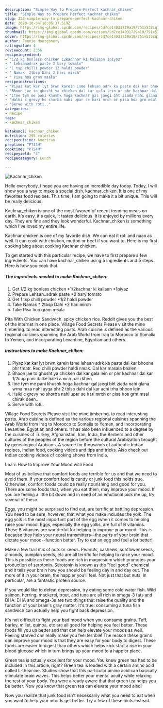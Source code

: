 ```yaml
---
description: "Simple Way to Prepare Perfect Kachnar_chiken"
title: "Simple Way to Prepare Perfect Kachnar_chiken"
slug: 223-simple-way-to-prepare-perfect-kachnar-chiken
date: 2020-10-04T18:06:37.519Z
image: https://img-global.cpcdn.com/recipes/5d7ce14031729a19/751x532cq70/kachnar_chiken-recipe-main-photo.jpg
thumbnail: https://img-global.cpcdn.com/recipes/5d7ce14031729a19/751x532cq70/kachnar_chiken-recipe-main-photo.jpg
cover: https://img-global.cpcdn.com/recipes/5d7ce14031729a19/751x532cq70/kachnar_chiken-recipe-main-photo.jpg
author: Fannie Montgomery
ratingvalue: 4
reviewcount: 2356
recipeingredient:
- "1/2 kg bonless chicken 12kachnar ki kaliaan 1piyaz"
- " Lehsanadrak paste 2 bary tomato"
- "1 tsp chilli powder 12 haldi powder"
- " Namak  2tbsp Dahi 2 hari mirch"
- " Pisa hoa gram msala"
recipeinstructions:
- "Piyaz kat kar lyt brwn karein isme lehsan adrk ka paste dal kar bhoone phr tmatr. Red chilli powder haldi nmak. Dal kar masala bnalen"
- "Bhoon jae to ghosht ya chicken dal kar gala lein or phr kachnar dal kar 1/2cup pani dalke halki aanch par rkhen"
- "Itne tym me pani khushk hoga kachnar gal jaegi bht ziada nahi glana wrna mza nahi ayga phr 2 tblsp dahi dal kar achi trha bhoon lein"
- "Halki c grevy ho shorba nahi upar se hari mrch or pisa hoa grm msal chirak deen.."
- "Serve with roti.."
categories:
- Recipe
tags:
- kachnar_chiken

katakunci: kachnar_chiken 
nutrition: 295 calories
recipecuisine: American
preptime: "PT34M"
cooktime: "PT54M"
recipeyield: "4"
recipecategory: Lunch

---
```



![Kachnar_chiken](https://img-global.cpcdn.com/recipes/5d7ce14031729a19/751x532cq70/kachnar_chiken-recipe-main-photo.jpg)

Hello everybody, I hope you are having an incredible day today. Today, I will show you a way to make a special dish, kachnar_chiken. It is one of my favorites food recipes. This time, I am going to make it a bit unique. This will be really delicious.

Kachnar_chiken is one of the most favored of recent trending meals on earth. It's easy, it's quick, it tastes delicious. It is enjoyed by millions every day. They are fine and they look wonderful. Kachnar_chiken is something which I've loved my entire life.

Kachnar chicken is one of my favorite dish. We can eat it roti and naan as well. It can cook with chicken, mutton or beef if you want to. Here is my first cooking blog about cooking Kachnar chicken.


To get started with this particular recipe, we have to first prepare a few ingredients. You can have kachnar_chiken using 5 ingredients and 5 steps. Here is how you cook that.

<!--inarticleads1-->

##### The ingredients needed to make Kachnar_chiken:

1. Get 1/2 kg bonless chicken *1/2kachnar ki kaliaan *1piyaz
1. Prepare  Lehsan..adrak paste *2 bary tomato
1. Get 1 tsp chilli powder *1/2 haldi powder
1. Take  Namak * 2tbsp Dahi *2 hari mirch
1. Take  Pisa hoa gram msala


Pita With Chicken Sandwich. spicy chicken rice. Reddit gives you the best of the internet in one place. Village Food Secrets Please visit the mine timbering. to read interesting posts. Arab cuisine is defined as the various regional cuisines spanning the Arab World from Iraq to Morocco to Somalia to Yemen, and incorporating Levantine, Egyptian and others. 

<!--inarticleads2-->

##### Instructions to make Kachnar_chiken:

1. Piyaz kat kar lyt brwn karein isme lehsan adrk ka paste dal kar bhoone phr tmatr. Red chilli powder haldi nmak. Dal kar masala bnalen
1. Bhoon jae to ghosht ya chicken dal kar gala lein or phr kachnar dal kar 1/2cup pani dalke halki aanch par rkhen
1. Itne tym me pani khushk hoga kachnar gal jaegi bht ziada nahi glana wrna mza nahi ayga phr 2 tblsp dahi dal kar achi trha bhoon lein
1. Halki c grevy ho shorba nahi upar se hari mrch or pisa hoa grm msal chirak deen..
1. Serve with roti..


Village Food Secrets Please visit the mine timbering. to read interesting posts. Arab cuisine is defined as the various regional cuisines spanning the Arab World from Iraq to Morocco to Somalia to Yemen, and incorporating Levantine, Egyptian and others. It has also been influenced to a degree by the cuisines of Turkey, Afghanistan, Iran, India, the Berbers and other cultures of the peoples of the region before the cultural Arabization brought by genealogical Arabians. A source for thousands of authentic Indian recipes, Indian food, cooking videos and tips and tricks. Also check out Indian cooking videos of cooking shows from India. 

Learn How to Improve Your Mood with Food


Most of us believe that comfort foods are terrible for us and that we need to avoid them. If your comfort food is candy or junk food this holds true. Otherwise, comfort foods could be really nourishing and good for you. There are some foods that, when you eat them, may improve your mood. If you are feeling a little bit down and in need of an emotional pick me up, try several of these.

Eggs, you might be surprised to find out, are terrific at battling depression. You need to be sure, however, that what you make includes the yolk. The egg yolk is the most important part of the egg iwhen it comes to helping raise your mood. Eggs, especially the egg yolks, are full of B vitamins. These B vitamins are wonderful for helping to improve your mood. This is because they help your neural transmitters--the parts of your brain that dictate your mood--function better. Try to eat an egg and feel a lot better!

Make a few trail mix of nuts or seeds. Peanuts, cashews, sunflower seeds, almonds, pumpkin seeds, etc are all terrific for helping to raise your mood. This is possible as these foods are rich in magnesium which promotes your production of serotonin. Serotonin is known as the "feel good" chemical and it tells your brain how you should be feeling day in and day out. The more of it in your brain, the happier you'll feel. Not just that but nuts, in particular, are a fantastic protein source.

If you would like to defeat depression, try eating some cold water fish. Wild salmon, herring, mackerel, trout, and tuna are all rich in omega-3 fats and DHA. DHA and omega-3s are two things that raise the quality and the function of your brain's gray matter. It's true: consuming a tuna fish sandwich can actually help you fight back depression. 

It's not difficult to fight your bad mood when you consume grains. Teff, barley, millet, quinoa, etc are all good for helping you feel better. These foods fill you up better and that can help elevate your moods as well. Feeling starved can really make you feel terrible! The reason these grains can improve your mood is that they are easy for your body to digest. These foods are easier to digest than others which helps kick start a rise in your blood glucose which in turn brings up your mood to a happier place.

Green tea is actually excellent for your mood. You knew green tea had to be included in this article, right? Green tea is loaded with a certain amino acid called L-theanine. Studies show that this particular amino acid can basically stimulate brain waves. This helps better your mental acuity while relaxing the rest of your body. You were already aware that that green tea helps you be better. Now you know that green tea can elevate your mood also!

Now you realize that junk food isn't necessarily what you need to eat when you want to help your moods get better. Try  a few  of  these  hints  instead.


